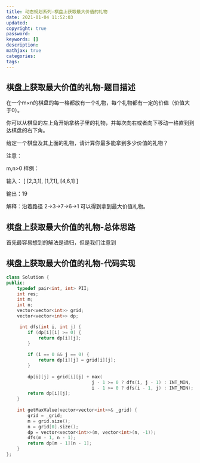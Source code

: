 ```yaml
---
title: 动态规划系列-棋盘上获取最大价值的礼物
date: 2021-01-04 11:52:03
updated:
copyright: true
password:
keywords: []
description: 
mathjax: true
categories:
tags: 
---
```


## 棋盘上获取最大价值的礼物-题目描述

在一个m×n的棋盘的每一格都放有一个礼物，每个礼物都有一定的价值（价值大于0）。

你可以从棋盘的左上角开始拿格子里的礼物，并每次向右或者向下移动一格直到到达棋盘的右下角。

给定一个棋盘及其上面的礼物，请计算你最多能拿到多少价值的礼物？

注意：

m,n>0
样例：

输入：
[
  [2,3,1],
  [1,7,1],
  [4,6,1]
]

输出：19

解释：沿着路径 2→3→7→6→1 可以得到拿到最大价值礼物。

## 棋盘上获取最大价值的礼物-总体思路

首先最容易想到的解法是递归，但是我们注意到

## 棋盘上获取最大价值的礼物-代码实现

```cpp
class Solution {
public:
    typedef pair<int, int> PII;
    int res;
    int m;
    int n;
    vector<vector<int>> grid;
    vector<vector<int>> dp;

     int dfs(int i, int j) {
        if (dp[i][i] >= 0) {
            return dp[i][j];
        }
        
        if (i == 0 && j == 0) {
            return dp[i][j] = grid[i][j];
        }
        
        dp[i][j] = grid[i][j] + max(
                                j - 1 >= 0 ? dfs(i, j - 1) : INT_MIN, 
                                i - 1 >= 0 ? dfs(i - 1, j) : INT_MIN);
        return dp[i][j];
    }
    
    int getMaxValue(vector<vector<int>>& _grid) {
        grid = _grid;
        m = grid.size();
        n = grid[0].size();
        dp = vector<vector<int>>(m, vector<int>(n, -1));
        dfs(m - 1, n - 1);
        return dp[m - 1][n - 1];
    }
};
```